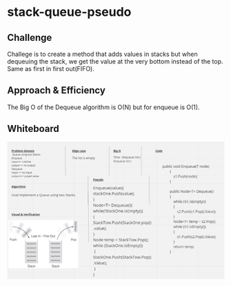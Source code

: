 # stack-queue-pseudo


## Challenge 
Challege is to create a method that adds values in stacks but when dequeuing the stack, we get the value at the very bottom instead of the top. Same as first in first out(FIFO).

## Approach & Efficiency
The Big O of the Dequeue algorithm is O(N) but for enqueue is O(1).

## Whiteboard 
![Image](images/PseudoQueue.png)
